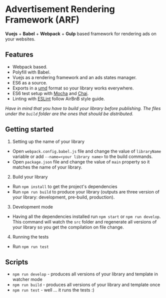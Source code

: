 # Advertisement Rendering Framework (ARF)

**Vuejs** + **Babel** + **Webpack** + **Gulp** based framework for rendering ads on your websites.

## Features

* Webpack based.
* Polyfill with Babel.
* Vuejs as a rendering framework and an ads states manager.
* ES6 as a source.
* Exports in a [umd](https://github.com/umdjs/umd) format so your library works everywhere.
* ES6 test setup with [Mocha](http://mochajs.org/) and [Chai](http://chaijs.com/).
* Linting with [ESLint](http://eslint.org/) follow AirBnB style guide.

*Have in mind that you have to build your library before publishing. The files under the `build` folder are the ones that should be distributed.*

## Getting started

1. Setting up the name of your library
  * Open `webpack.config.babel.js` file and change the value of `libraryName` variable or add `--name=<your library name>` to the build commands.
  * Open `package.json` file and change the value of `main` property so it matches the name of your library.
2. Build your library
  * Run `npm install` to get the project's dependencies
  * Run `npm run build` to produce your library (outputs are three version of your library: development, pre-build, production).
3. Development mode
  * Having all the dependencies installed run `npm start` or `npm run develop`. This command will watch the `src` folder and regenerate all versions of your library so you get the compilation on file change.
4. Running the tests
  * Run `npm run test`

## Scripts

* `npm run develop` - produces all versions of your library and template in watcher mode
* `npm run build` - produces all versions of your library and template once
* `npm run test` - well ... it runs the tests :)
